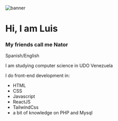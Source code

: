 
![banner](https://user-images.githubusercontent.com/126914912/235762498-12e81511-2399-42a9-a7ed-ff94b8b4cf08.png)
# Hi, I am Luis

### My friends call me Nator

Spanish/English

I am studying computer science in UDO Venezuela

I do front-end development in:

* HTML
* CSS
* Javascript
* ReactJS
* TailwindCss
* a bit of knowledge on PHP and Mysql 
<!--
**NatorWebDev/NatorWebDev** is a ✨ _special_ ✨ repository because its `README.md` (this file) appears on your GitHub profile.

Here are some ideas to get you started:

- 🔭 I’m currently working on ...
- 🌱 I’m currently learning ...
- 👯 I’m looking to collaborate on ...
- 🤔 I’m looking for help with ...
- 💬 Ask me about ...
- 📫 How to reach me: ...
- 😄 Pronouns: ...
- ⚡ Fun fact: ...
-->
